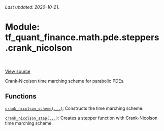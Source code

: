 <!--
This file is generated by a tool. Do not edit directly.
For open-source contributions the docs will be updated automatically.
-->

*Last updated: 2020-10-21.*

<div itemscope itemtype="http://developers.google.com/ReferenceObject">
<meta itemprop="name" content="tf_quant_finance.math.pde.steppers.crank_nicolson" />
<meta itemprop="path" content="Stable" />
</div>

# Module: tf_quant_finance.math.pde.steppers.crank_nicolson

<!-- Insert buttons and diff -->

<table class="tfo-notebook-buttons tfo-api" align="left">
</table>

<a target="_blank" href="https://github.com/google/tf-quant-finance/blob/master/tf_quant_finance/math/pde/steppers/crank_nicolson.py">View source</a>



Crank-Nicolson time marching scheme for parabolic PDEs.



## Functions

[`crank_nicolson_scheme(...)`](../../../../tf_quant_finance/math/pde/steppers/crank_nicolson/crank_nicolson_scheme.md): Constructs the time marching scheme.

[`crank_nicolson_step(...)`](../../../../tf_quant_finance/math/pde/steppers/crank_nicolson/crank_nicolson_step.md): Creates a stepper function with Crank-Nicolson time marching scheme.

